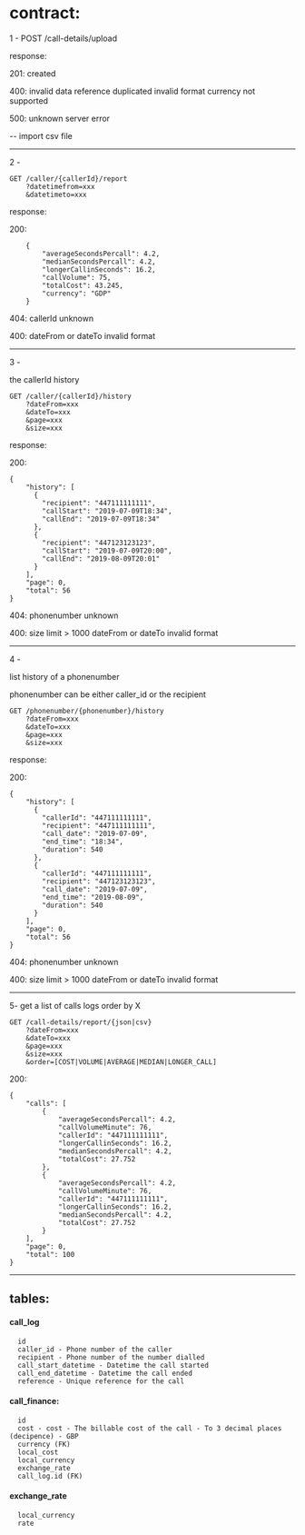 # contract:

1 - POST /call-details/upload

response:

201: created

400: invalid data 
	reference duplicated
	invalid format
	currency not supported

500: unknown server error

-- import csv file

--------------------------------------------------

2 -

```
GET /caller/{callerId}/report
	?datetimefrom=xxx
	&datetimeto=xxx
```

response:

200:
```
	{
	    "averageSecondsPercall": 4.2,
	    "medianSecondsPercall": 4.2,
	    "longerCallinSeconds": 16.2,
	    "callVolume": 75, 
	    "totalCost": 43.245,
	    "currency": "GDP"
	}
```

404:
	callerId unknown

400: dateFrom or dateTo invalid format

--------------------------------------------------

3 -

the callerId history

```
GET /caller/{callerId}/history
	?dateFrom=xxx
	&dateTo=xxx
	&page=xxx
	&size=xxx
```

response:

200:
```
{
	"history": [
	  {
		"recipient": "447111111111",
		"callStart": "2019-07-09T18:34",
		"callEnd": "2019-07-09T18:34"
	  },
	  {
		"recipient": "447123123123",
		"callStart": "2019-07-09T20:00",
		"callEnd": "2019-08-09T20:01"
	  }
	],
	"page": 0,
	"total": 56
}
```

404: 
	phonenumber unknown

400:
	size limit > 1000
	dateFrom or dateTo invalid format

--------------------------------------------------

4 -

list history of a phonenumber

phonenumber can be either caller_id or the recipient 

```
GET /phonenumber/{phonenumber}/history
	?dateFrom=xxx
	&dateTo=xxx
	&page=xxx
	&size=xxx

```

response:

200:
```
{
	"history": [
	  {
	  	"callerId": "447111111111",
		"recipient": "447111111111",
		"call_date": "2019-07-09",
		"end_time": "18:34",
	  	"duration": 540
	  },
	  {
	  	"callerId": "447111111111",
		"recipient": "447123123123",
		"call_date": "2019-07-09",
		"end_time": "2019-08-09",
	  	"duration": 540
	  }
	],
	"page": 0,
	"total": 56
}
```

404:
	phonenumber unknown

400:
	size limit > 1000
	dateFrom or dateTo invalid format


--------------------------------------------------

5- 
get a list of calls logs order by X

```
GET /call-details/report/{json|csv}
	?dateFrom=xxx
	&dateTo=xxx
	&page=xxx
	&size=xxx
	&order=[COST|VOLUME|AVERAGE|MEDIAN|LONGER_CALL]
```

200:
```
{
    "calls": [
        {
            "averageSecondsPercall": 4.2,
            "callVolumeMinute": 76,
            "callerId": "447111111111",
            "longerCallinSeconds": 16.2,
            "medianSecondsPercall": 4.2,
            "totalCost": 27.752
        },
        {
            "averageSecondsPercall": 4.2,
            "callVolumeMinute": 76,
            "callerId": "447111111111",
            "longerCallinSeconds": 16.2,
            "medianSecondsPercall": 4.2,
            "totalCost": 27.752
        }
    ],
    "page": 0,
    "total": 100
}

```


------------------------------------------------
## tables:

#### call_log
```
  id
  caller_id - Phone number of the caller
  recipient - Phone number of the number dialled
  call_start_datetime - Datetime the call started
  call_end_datetime - Datetime the call ended
  reference - Unique reference for the call
```

#### call_finance:
```
  id
  cost - cost - The billable cost of the call - To 3 decimal places (decipence) - GBP
  currency (FK)
  local_cost
  local_currency
  exchange_rate
  call_log.id (FK)
```

#### exchange_rate
```
  local_currency 
  rate
```








    


